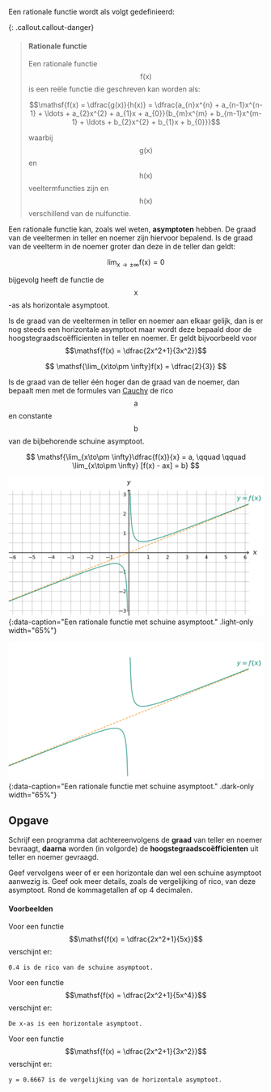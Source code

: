Een rationale functie wordt als volgt gedefinieerd:

{: .callout.callout-danger}
> #### Rationale functie
> Een rationale functie $$\mathsf{f(x)}$$ is een reële functie die geschreven kan worden als:
>
> $$\mathsf{f(x) = \dfrac{g(x)}{h(x)} = \dfrac{a_{n}x^{n} + a_{n-1}x^{n-1} + \ldots + a_{2}x^{2} + a_{1}x + a_{0}}{b_{m}x^{m} + b_{m-1}x^{m-1} + \ldots + b_{2}x^{2} + b_{1}x + b_{0}}}$$
>
> waarbij $$\mathsf{g(x)}$$ en $$\mathsf{h(x)}$$ veeltermfuncties zijn en $$\mathsf{h(x)}$$ verschillend van de nulfunctie.


Een rationale functie kan, zoals wel weten, **asymptoten** hebben. De graad van de veeltermen in teller en noemer zijn hiervoor bepalend. Is de graad van de veelterm in de noemer groter dan deze in de teller dan geldt:

$$\mathsf{\lim_{x\to\pm \infty}f(x) = 0}$$

bijgevolg heeft de functie de $$\mathsf{x}$$-as als horizontale asymptoot.

Is de graad van de veeltermen in teller en noemer aan elkaar gelijk, dan is er nog steeds een horizontale asymptoot maar wordt deze bepaald door de hoogstegraadscoëfficienten in teller en noemer. Er geldt bijvoorbeeld voor $$\mathsf{f(x) = \dfrac{2x^2+1}{3x^2}}$$ 

$$
\mathsf{\lim_{x\to\pm \infty}f(x) = \dfrac{2}{3}}
$$

Is de graad van de teller één hoger dan de graad van de noemer, dan bepaalt men met de formules van <a href="https://nl.wikipedia.org/wiki/Augustin_Louis_Cauchy" target="_blank">Cauchy</a> de rico $$\mathsf{a}$$ en constante $$\mathsf{b}$$ van de bijbehorende schuine asymptoot.

$$
\mathsf{\lim_{x\to\pm \infty}\dfrac{f(x)}{x} = a, \qquad \qquad \lim_{x\to\pm \infty} [f(x) - ax] = b}
$$

![Een rationale functie met schuine asymptoot.](media/image.png "Een rationale functie met schuine asymptoot."){:data-caption="Een rationale functie met schuine asymptoot." .light-only width="65%"}

![Een rationale functie met schuine asymptoot.](media/image_dark.png "Een rationale functie met schuine asymptoot."){:data-caption="Een rationale functie met schuine asymptoot." .dark-only width="65%"}

## Opgave
Schrijf een programma dat achtereenvolgens de **graad** van teller en noemer bevraagt, **daarna** worden (in volgorde) de **hoogstegraadscoëfficienten** uit teller en noemer gevraagd.

Geef vervolgens weer of er een horizontale dan wel een schuine asymptoot aanwezig is. Geef ook meer details, zoals de vergelijking of rico, van deze asymptoot. Rond de kommagetallen af op 4 decimalen.

#### Voorbeelden

Voor een functie $$\mathsf{f(x) = \dfrac{2x^2+1}{5x}}$$ verschijnt er:

```
0.4 is de rico van de schuine asymptoot.
```

Voor een functie $$\mathsf{f(x) = \dfrac{2x^2+1}{5x^4}}$$ verschijnt er:

```
De x-as is een horizontale asymptoot.
```

Voor een functie $$\mathsf{f(x) = \dfrac{2x^2+1}{3x^2}}$$ verschijnt er:
```
y = 0.6667 is de vergelijking van de horizontale asymptoot.
```